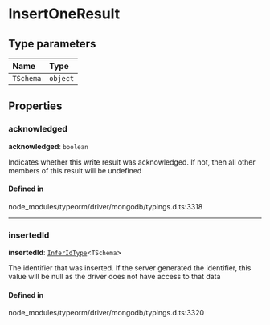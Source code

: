 # InsertOneResult

## Type parameters

| Name | Type |
| :------ | :------ |
| `TSchema` | `object` |

## Properties

### acknowledged

 **acknowledged**: `boolean`

Indicates whether this write result was acknowledged. If not, then all other members of this result will be undefined

#### Defined in

node_modules/typeorm/driver/mongodb/typings.d.ts:3318

___

### insertedId

 **insertedId**: [`InferIdType`](../types/InferIdType.md)<`TSchema`\>

The identifier that was inserted. If the server generated the identifier, this value will be null as the driver does not have access to that data

#### Defined in

node_modules/typeorm/driver/mongodb/typings.d.ts:3320
